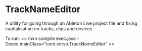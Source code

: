 # TrackNameEditor
A utility for going through an Ableton Live project file and fixing capitalisation on tracks, clips and devices

To run: << mvn compile exec:java -Dexec.mainClass="com.vorso.TrackNameEditor" >>
